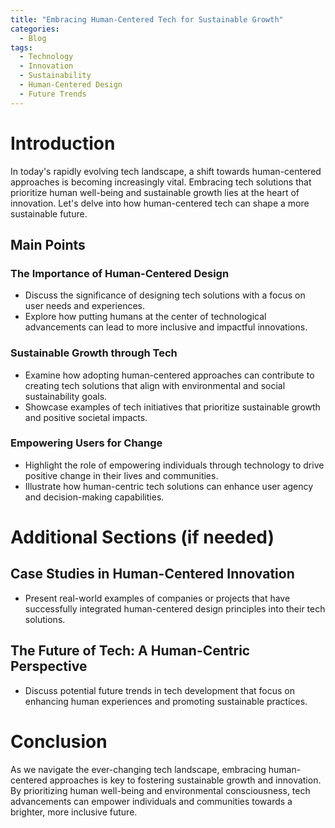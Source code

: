 ```yaml
---
title: "Embracing Human-Centered Tech for Sustainable Growth"
categories:
  - Blog
tags:
  - Technology
  - Innovation
  - Sustainability
  - Human-Centered Design
  - Future Trends
---
```


# Introduction
In today's rapidly evolving tech landscape, a shift towards human-centered approaches is becoming increasingly vital. Embracing tech solutions that prioritize human well-being and sustainable growth lies at the heart of innovation. Let's delve into how human-centered tech can shape a more sustainable future.

## Main Points
### The Importance of Human-Centered Design
- Discuss the significance of designing tech solutions with a focus on user needs and experiences.
- Explore how putting humans at the center of technological advancements can lead to more inclusive and impactful innovations.

### Sustainable Growth through Tech
- Examine how adopting human-centered approaches can contribute to creating tech solutions that align with environmental and social sustainability goals.
- Showcase examples of tech initiatives that prioritize sustainable growth and positive societal impacts.

### Empowering Users for Change
- Highlight the role of empowering individuals through technology to drive positive change in their lives and communities.
- Illustrate how human-centric tech solutions can enhance user agency and decision-making capabilities.

# Additional Sections (if needed)
## Case Studies in Human-Centered Innovation
- Present real-world examples of companies or projects that have successfully integrated human-centered design principles into their tech solutions.
  
## The Future of Tech: A Human-Centric Perspective
- Discuss potential future trends in tech development that focus on enhancing human experiences and promoting sustainable practices.

# Conclusion
As we navigate the ever-changing tech landscape, embracing human-centered approaches is key to fostering sustainable growth and innovation. By prioritizing human well-being and environmental consciousness, tech advancements can empower individuals and communities towards a brighter, more inclusive future.